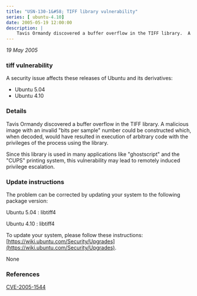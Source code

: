 ```yaml
---
title: "USN-130-1&#58; TIFF library vulnerability"
series: [ ubuntu-4.10]
date: 2005-05-19 12:00:00
description: |
    Tavis Ormandy discovered a buffer overflow in the TIFF library.  A malicious image with an invalid &quot;bits per sample&quot; number could be constructed which, when decoded, would have resulted in execution of arbitrary code with the privileges of the process using the library.
--- 
```

 
 

*19 May 2005*

### tiff vulnerability

A security issue affects these releases of Ubuntu and its derivatives:

* Ubuntu 5.04
* Ubuntu 4.10

### Details

Tavis Ormandy discovered a buffer overflow in the TIFF library. A malicious image with an invalid &quot;bits per sample&quot; number could be constructed which, when decoded, would have resulted in execution of arbitrary code with the privileges of the process using the library.

Since this library is used in many applications like &quot;ghostscript&quot; and the &quot;CUPS&quot; printing system, this vulnerability may lead to remotely induced privilege escalation.

### Update instructions

The problem can be corrected by updating your system to the following package version:

Ubuntu 5.04
 : libtiff4 

Ubuntu 4.10
 : libtiff4 

To update your system, please follow these instructions: [https://wiki.ubuntu.com/Security/Upgrades](https://wiki.ubuntu.com/Security/Upgrades).

None

### References

 
 [CVE-2005-1544](http://people.ubuntu.com/~ubuntu-security/cve/CVE-2005-1544)
 

